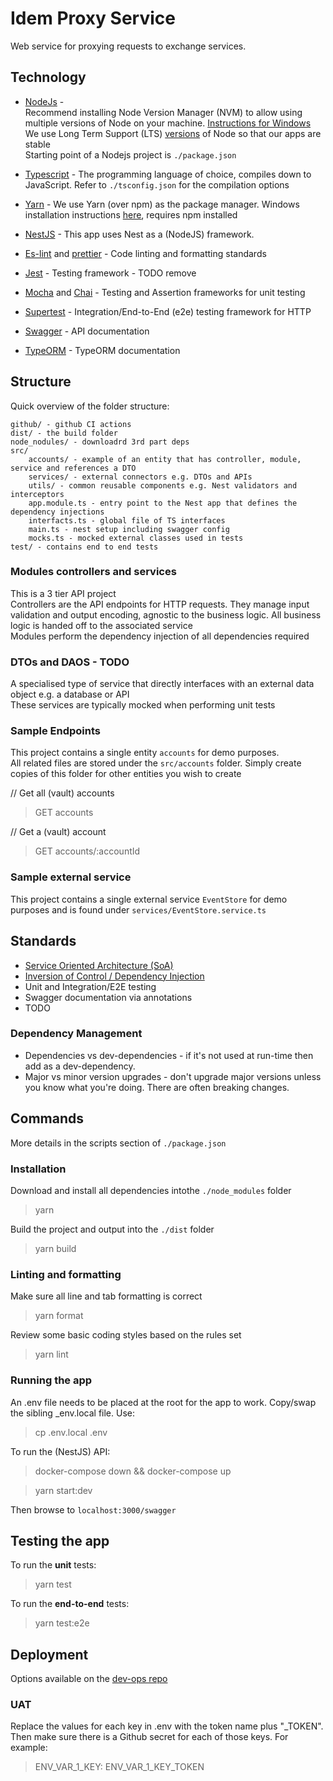 # Idem Proxy Service

Web service for proxying requests to exchange services.

## Technology

-   [NodeJs](https://nodejs.org/en/) -\
    Recommend installing Node Version Manager (NVM) to allow using multiple versions of Node on your machine. [Instructions for Windows](https://dev.to/skaytech/how-to-install-node-version-manager-nvm-for-windows-10-4nbi)\
    We use Long Term Support (LTS) [versions](https://nodejs.org/en/about/releases/) of Node so that our apps are stable\
    Starting point of a Nodejs project is `./package.json`

-   [Typescript](https://www.typescriptlang.org/) - The programming language of choice, compiles down to JavaScript. Refer to `./tsconfig.json` for the compilation options
-   [Yarn](https://yarnpkg.com/) - We use Yarn (over npm) as the package manager. Windows installation instructions [here](https://classic.yarnpkg.com/lang/en/docs/install/#windows-stable), requires npm installed
-   [NestJS](https://nestjs.com/) - This app uses Nest as a (NodeJS) framework.
-   [Es-lint](https://eslint.org/) and [prettier](https://prettier.io/) - Code linting and formatting standards
-   [Jest](https://jestjs.io/) - Testing framework - TODO remove
-   [Mocha](https://mochajs.org/) and [Chai](https://www.chaijs.com/) - Testing and Assertion frameworks for unit testing
-   [Supertest](https://github.com/visionmedia/supertest) - Integration/End-to-End (e2e) testing framework for HTTP
-   [Swagger](https://swagger.io/) - API documentation
-   [TypeORM](https://typeorm.io/) - TypeORM documentation

## Structure

Quick overview of the folder structure:

```
github/ - github CI actions
dist/ - the build folder
node_nodules/ - downloadrd 3rd part deps
src/
    accounts/ - example of an entity that has controller, module, service and references a DTO
    services/ - external connectors e.g. DTOs and APIs
    utils/ - common reusable components e.g. Nest validators and interceptors
    app.module.ts - entry point to the Nest app that defines the dependency injections
    interfacts.ts - global file of TS interfaces
    main.ts - nest setup including swagger config
    mocks.ts - mocked external classes used in tests
test/ - contains end to end tests
```

### Modules controllers and services

This is a 3 tier API project\
Controllers are the API endpoints for HTTP requests. They manage input validation and output encoding, agnostic to the business logic. All business logic is handed off to the associated service\
Modules perform the dependency injection of all dependencies required

### DTOs and DAOS - TODO

A specialised type of service that directly interfaces with an external data object e.g. a database or API\
These services are typically mocked when performing unit tests

### Sample Endpoints

This project contains a single entity `accounts` for demo purposes.\
All related files are stored under the `src/accounts` folder. Simply create copies of this folder for other entities you wish to create

// Get all (vault) accounts

> GET accounts

// Get a (vault) account

> GET accounts/:accountId

### Sample external service

This project contains a single external service `EventStore` for demo purposes and is found under `services/EventStore.service.ts`

## Standards

-   [Service Oriented Architecture (SoA)](https://www.geeksforgeeks.org/service-oriented-architecture/)
-   [Inversion of Control / Dependency Injection](https://martinfowler.com/articles/injection.html)
-   Unit and Integration/E2E testing
-   Swagger documentation via annotations
-   TODO

### Dependency Management

-   Dependencies vs dev-dependencies - if it's not used at run-time then add as a dev-dependency.
-   Major vs minor version upgrades - don't upgrade major versions unless you know what you're doing. There are often breaking changes.

## Commands

More details in the scripts section of `./package.json`

### Installation

Download and install all dependencies intothe `./node_modules` folder

> yarn

Build the project and output into the `./dist` folder

> yarn build

### Linting and formatting

Make sure all line and tab formatting is correct

> yarn format

Review some basic coding styles based on the rules set

> yarn lint

### Running the app

An .env file needs to be placed at the root for the app to work. Copy/swap the sibling \_env.local file. Use:

> cp .env.local .env

To run the (NestJS) API:

> docker-compose down && docker-compose up

> yarn start:dev

Then browse to `localhost:3000/swagger`

## Testing the app

To run the **unit** tests:

> yarn test

To run the **end-to-end** tests:

> yarn test:e2e

## Deployment

Options available on the [dev-ops repo](https://github.com/dltxio/dev-ops)

### UAT

Replace the values for each key in .env with the token name plus "\_TOKEN". Then make sure there is a Github secret for each of those keys. For example:

> ENV_VAR_1_KEY: ENV_VAR_1_KEY_TOKEN
